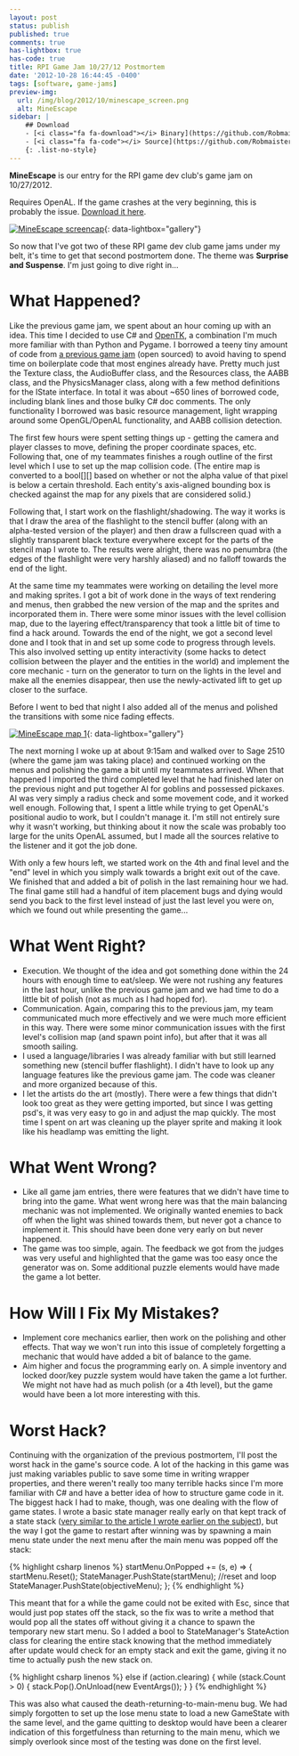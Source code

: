```yaml
---
layout: post
status: publish
published: true
comments: true
has-lightbox: true
has-code: true
title: RPI Game Jam 10/27/12 Postmortem
date: '2012-10-28 16:44:45 -0400'
tags: [software, game-jams]
preview-img:
  url: /img/blog/2012/10/minescape_screen.png
  alt: MineEscape
sidebar: |
    ## Download
    - [<i class="fa fa-download"></i> Binary](https://github.com/Robmaister/RPI-Game-Jam-10-27-12/downloads){: .button}
    - [<i class="fa fa-code"></i> Source](https://github.com/Robmaister/RPI-Game-Jam-10-27-12){: .button}
    {: .list-no-style}
---
```


**MineEscape** is our entry for the RPI game dev club's game jam on 10/27/2012.



Requires OpenAL. If the game crashes at the very beginning, this is probably
the issue. [Download it here][3].

[![][4]][4]{: data-lightbox="gallery"}

So now that I've got two of these RPI game dev club game jams under my belt,
it's time to get that second postmortem done. The theme was **Surprise and
Suspense**. I'm just going to dive right in...

# What Happened?

Like the previous game jam, we spent about an hour coming up with an idea.
This time I decided to use C# and [OpenTK][5], a combination I'm much more
familiar with than Python and Pygame. I borrowed a teeny tiny amount of code
from [a previous game jam][6] (open sourced) to avoid having to spend time on
boilerplate code that most engines already have. Pretty much just the Texture
class, the AudioBuffer class, and the Resources class, the AABB class, and the
PhysicsManager class, along with a few method definitions for the IState
interface. In total it was about ~650 lines of borrowed code, including blank
lines and those bulky C# doc comments. The only functionality I borrowed was
basic resource management, light wrapping around some OpenGL/OpenAL
functionality, and AABB collision detection.

The first few hours were spent setting things up - getting the camera and
player classes to move, defining the proper coordinate spaces, etc. Following
that, one of my teammates finishes a rough outline of the first level which I
use to set up the map collision code. (The entire map is converted to a
bool[][] based on whether or not the alpha value of that pixel is below a
certain threshold. Each entity's axis-aligned bounding box is checked against
the map for any pixels that are considered solid.)

Following that, I start work on the flashlight/shadowing. The way it works is
that I draw the area of the flashlight to the stencil buffer (along with an
alpha-tested version of the player) and then draw a fullscreen quad with a
slightly transparent black texture everywhere except for the parts of the
stencil map I wrote to. The results were alright, there was no penumbra (the
edges of the flashlight were very harshly aliased) and no falloff towards the
end of the light.

At the same time my teammates were working on detailing the level more and
making sprites. I got a bit of work done in the ways of text rendering and
menus, then grabbed the new version of the map and the sprites and
incorporated them in. There were some minor issues with the level collision
map, due to the layering effect&#47;transparency that took a little bit of
time to find a hack around. Towards the end of the night, we got a second
level done and I took that in and set up some code to progress through levels.
This also involved setting up entity interactivity (some hacks to detect
collision between the player and the entities in the world) and implement the
core mechanic - turn on the generator to turn on the lights in the level and
make all the enemies disappear, then use the newly-activated lift to get up
closer to the surface.

Before I went to bed that night I also added all of the menus and polished
the transitions with some nice fading effects.

[![][7]][7]{: data-lightbox="gallery"}

The next morning I woke up at about 9:15am and walked over to Sage 2510 (where
the game jam was taking place) and continued working on the menus and
polishing the game a bit until my teammates arrived. When that happened I
imported the third completed level that he had finished later on the previous
night and put together AI for goblins and possessed pickaxes. AI was very
simply a radius check and some movement code, and it worked well enough.
Following that, I spent a little while trying to get OpenAL's positional audio
to work, but I couldn't manage it. I'm still not entirely sure why it wasn't
working, but thinking about it now the scale was probably too large for the
units OpenAL assumed, but I made all the sources relative to the listener and
it got the job done.

With only a few hours left, we started work on the 4th and final level and the
"end" level in which you simply walk towards a bright exit out of the cave. We
finished that and added a bit of polish in the last remaining hour we had. The
final game still had a handful of item placement bugs and dying would send you
back to the first level instead of just the last level you were on, which we
found out while presenting the game...

# What Went Right?

 - Execution. We thought of the idea and got something done within the 24
   hours with enough time to eat&#47;sleep. We were not rushing any features
   in the last hour, unlike the previous game jam and we had time to do a
   little bit of polish (not as much as I had hoped for).
 - Communication. Again, comparing this to the previous jam, my team
   communicated much more effectively and we were much more efficient in this
   way. There were some minor communication issues with the first level's
   collision map (and spawn point info), but after that it was all smooth
   sailing.
 - I used a language/libraries I was already familiar with but still learned
   something new (stencil buffer flashlight). I didn't have to look up any
   language features like the previous game jam. The code was cleaner and more
   organized because of this.
 - I let the artists do the art (mostly). There were a few things that didn't
   look too great as they were getting imported, but since I was getting
   psd's, it was very easy to go in and adjust the map quickly. The most time
   I spent on art was cleaning up the player sprite and making it look like
   his headlamp was emitting the light.

# What Went Wrong?

 - Like all game jam entries, there were features that we didn't have time to
   bring into the game. What went wrong here was that the main balancing
   mechanic was not implemented. We originally wanted enemies to back off when
   the light was shined towards them, but never got a chance to implement it.
   This should have been done very early on but never happened.
 - The game was too simple, again. The feedback we got from the judges was
   very useful and highlighted that the game was too easy once the generator
   was on. Some additional puzzle elements would have made the game a lot
   better.

# How Will I Fix My Mistakes?

 - Implement core mechanics earlier, then work on the polishing and other
   effects. That way we won't run into this issue of completely forgetting a
   mechanic that would have added a bit of balance to the game.
 - Aim higher and focus the programming early on. A simple inventory and
   locked door/key puzzle system would have taken the game a lot further. We
   might not have had as much polish (or a 4th level), but the game would
   have been a lot more interesting with this.

# Worst Hack?
Continuing with the organization of the previous postmortem, I'll post the
worst hack in the game's source code. A lot of the hacking in this game was
just making variables public to save some time in writing wrapper properties,
and there weren't really too many terrible hacks since I'm more familiar with
C# and have a better idea of how to structure game code in it. The biggest
hack I had to make, though, was one dealing with the flow of game states. I
wrote a basic state manager really early on that kept track of a state stack
([very similar to the article I wrote earlier on the subject][8]), but the way
I got the game to restart after winning was by spawning a main menu state
under the next menu after the main menu was popped off the stack:

{% highlight csharp linenos %}
startMenu.OnPopped +=
	(s, e) =>
	{
		startMenu.Reset();
		StateManager.PushState(startMenu); //reset and loop
		StateManager.PushState(objectiveMenu);
	};
{% endhighlight %}

This meant that for a while the game could not be exited with Esc, since that
would just pop states off the stack, so the fix was to write a method that
would pop all the states off without giving it a chance to spawn the temporary
new start menu. So I added a bool to StateManager's StateAction class for
clearing the entire stack knowing that the method immediately after update
would check for an empty stack and exit the game, giving it no time to
actually push the new stack on.

{% highlight csharp linenos %}
else if (action.clearing)
{
	while (stack.Count > 0)
	{
		stack.Pop().OnUnload(new EventArgs());
	}
}
{% endhighlight %}

This was also what caused the death-returning-to-main-menu bug. We had simply
forgotten to set up the lose menu state to load a new GameState with the same
level, and the game quitting to desktop would have been a clearer indication
of this forgetfulness than returning to the main menu, which we simply
overlook since most of the testing was done on the first level.

[1]: https://github.com/Robmaister/RPI-Game-Jam-10-27-12/downloads
[2]: https://github.com/Robmaister/RPI-Game-Jam-10-27-12
[3]: http://connect.creativelabs.com/openal/Downloads/oalinst.zip
[4]: /img/blog/2012/10/minescape_screen.png "MineEscape screencap"
[5]: http://www.opentk.com/
[6]: https://github.com/Robmaister/RoversSpirit
[7]: /img/blog/2012/10/map1.png "MineEscape map 1"
[8]: http://blog.robmaister.com/advanced-state-management-in-games/
